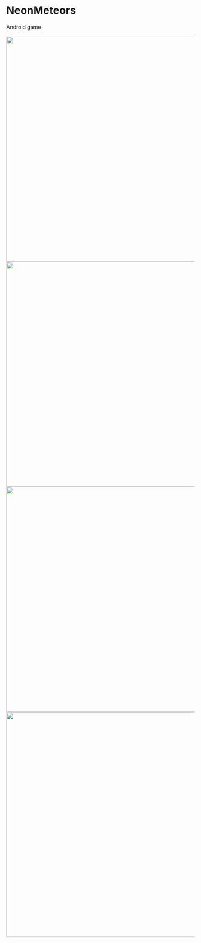 # NeonMeteors
 Android game
<br>
<br>
<img src="https://user-images.githubusercontent.com/107572642/173932660-5af4e207-cf2b-40e3-a39f-7ecf488543d6.png" height=600><br>
<img src="https://user-images.githubusercontent.com/107572642/173932687-3f50f34a-402d-4ede-8872-7869664d195a.png" height=600><br>
<img src="https://user-images.githubusercontent.com/107572642/173932699-79af7470-edfb-4cf5-9765-a40bf0f53fef.png" height=600><br>
<img src="https://user-images.githubusercontent.com/107572642/173932707-dfa3226c-8f0a-461b-addd-1600abb32fed.png" height=600><br>

